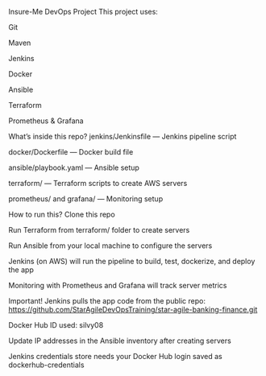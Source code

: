 Insure-Me DevOps Project
This project uses:

Git

Maven

Jenkins

Docker

Ansible

Terraform

Prometheus & Grafana

What’s inside this repo?
jenkins/Jenkinsfile — Jenkins pipeline script

docker/Dockerfile — Docker build file

ansible/playbook.yaml — Ansible setup

terraform/ — Terraform scripts to create AWS servers

prometheus/ and grafana/ — Monitoring setup

How to run this?
Clone this repo

Run Terraform from terraform/ folder to create servers

Run Ansible from your local machine to configure the servers

Jenkins (on AWS) will run the pipeline to build, test, dockerize, and deploy the app

Monitoring with Prometheus and Grafana will track server metrics

Important!
Jenkins pulls the app code from the public repo: https://github.com/StarAgileDevOpsTraining/star-agile-banking-finance.git

Docker Hub ID used: silvy08

Update IP addresses in the Ansible inventory after creating servers

Jenkins credentials store needs your Docker Hub login saved as dockerhub-credentials
